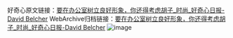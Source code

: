 好奇心原文链接：[要在办公室树立良好形象，你还得考虑胡子_时尚_好奇心日报-David Belcher](https://www.qdaily.com/articles/4300.html)
WebArchive归档链接：[要在办公室树立良好形象，你还得考虑胡子_时尚_好奇心日报-David Belcher](http://web.archive.org/web/20190623154114/https://www.qdaily.com/articles/4300.html)
![image](http://ww3.sinaimg.cn/large/007d5XDpgy1g3vf34qfmlj30u01fpaxk)